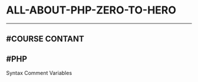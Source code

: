 # ALL-ABOUT-PHP-ZERO-TO-HERO
--------------------------------
#COURSE CONTANT
-----------------
#PHP
--------
Syntax
Comment 
Variables
